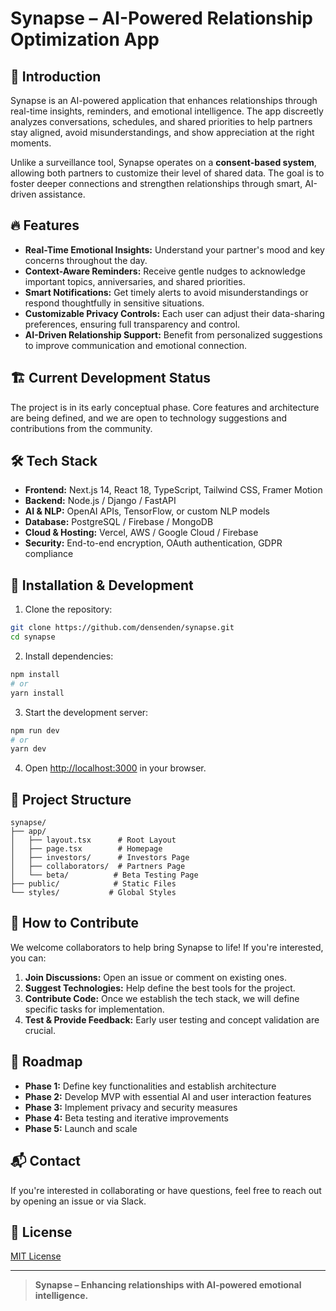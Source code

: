 # Synapse – AI-Powered Relationship Optimization App

## 🚀 Introduction
Synapse is an AI-powered application that enhances relationships through real-time insights, reminders, and emotional intelligence. The app discreetly analyzes conversations, schedules, and shared priorities to help partners stay aligned, avoid misunderstandings, and show appreciation at the right moments.

Unlike a surveillance tool, Synapse operates on a **consent-based system**, allowing both partners to customize their level of shared data. The goal is to foster deeper connections and strengthen relationships through smart, AI-driven assistance.

## 🔥 Features
- **Real-Time Emotional Insights:** Understand your partner's mood and key concerns throughout the day.
- **Context-Aware Reminders:** Receive gentle nudges to acknowledge important topics, anniversaries, and shared priorities.
- **Smart Notifications:** Get timely alerts to avoid misunderstandings or respond thoughtfully in sensitive situations.
- **Customizable Privacy Controls:** Each user can adjust their data-sharing preferences, ensuring full transparency and control.
- **AI-Driven Relationship Support:** Benefit from personalized suggestions to improve communication and emotional connection.

## 🏗️ Current Development Status
The project is in its early conceptual phase. Core features and architecture are being defined, and we are open to technology suggestions and contributions from the community.

## 🛠️ Tech Stack
- **Frontend:** Next.js 14, React 18, TypeScript, Tailwind CSS, Framer Motion
- **Backend:** Node.js / Django / FastAPI
- **AI & NLP:** OpenAI APIs, TensorFlow, or custom NLP models
- **Database:** PostgreSQL / Firebase / MongoDB
- **Cloud & Hosting:** Vercel, AWS / Google Cloud / Firebase
- **Security:** End-to-end encryption, OAuth authentication, GDPR compliance

## 🚀 Installation & Development

1. Clone the repository:
```bash
git clone https://github.com/densenden/synapse.git
cd synapse
```

2. Install dependencies:
```bash
npm install
# or
yarn install
```

3. Start the development server:
```bash
npm run dev
# or
yarn dev
```

4. Open [http://localhost:3000](http://localhost:3000) in your browser.

## 📁 Project Structure
```
synapse/
├── app/
│   ├── layout.tsx      # Root Layout
│   ├── page.tsx        # Homepage
│   ├── investors/      # Investors Page
│   ├── collaborators/  # Partners Page
│   └── beta/          # Beta Testing Page
├── public/            # Static Files
└── styles/           # Global Styles
```

## 🤝 How to Contribute
We welcome collaborators to help bring Synapse to life! If you're interested, you can:
1. **Join Discussions:** Open an issue or comment on existing ones.
2. **Suggest Technologies:** Help define the best tools for the project.
3. **Contribute Code:** Once we establish the tech stack, we will define specific tasks for implementation.
4. **Test & Provide Feedback:** Early user testing and concept validation are crucial.

## 📅 Roadmap
- **Phase 1:** Define key functionalities and establish architecture
- **Phase 2:** Develop MVP with essential AI and user interaction features
- **Phase 3:** Implement privacy and security measures
- **Phase 4:** Beta testing and iterative improvements
- **Phase 5:** Launch and scale

## 📬 Contact
If you're interested in collaborating or have questions, feel free to reach out by opening an issue or via Slack.

## 📜 License
[MIT License](LICENSE)

---

> **Synapse – Enhancing relationships with AI-powered emotional intelligence.**

